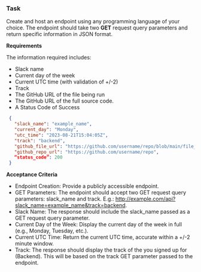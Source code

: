 ### Task

Create and host an endpoint using any programming language of your choice.
The endpoint should take two **GET** request query parameters and return specific information in JSON format.

**Requirements**

The information required includes:

 * Slack name
 * Current day of the week
 * Current UTC time (with validation of +/-2)
 * Track
 * The GitHub URL of the file being run
 * The GitHub URL of the full source code.
 * A  Status Code of Success

```JSON
 {
   "slack_name": "example_name",
   "current_day": "Monday",
   "utc_time": "2023-08-21T15:04:05Z",
   "track": "backend",
   "github_file_url": "https://github.com/username/repo/blob/main/file_name.ext",
   "github_repo_url": "https://github.com/username/repo",
   “status_code”: 200
 }
 ```

**Acceptance Criteria**

 * Endpoint Creation: Provide a publicly accessible endpoint.
 * GET Parameters: The endpoint should accept two GET request query parameters: slack_name and track.
       E.g.: http://example.com/api?slack_name=example_name&track=backend.
 * Slack Name: The response should include the slack_name passed as a GET request query parameter.
 * Current Day of the Week: Display the current day of the week in full (e.g., Monday, Tuesday, etc.).
 * Current UTC Time: Return the current UTC time, accurate within a +/-2 minute window.
 * Track: The response should display the track of the you signed up for (Backend). This will be based on the track GET parameter passed to the endpoint.